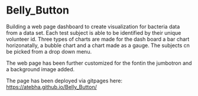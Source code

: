 # Belly_Button

Building a web page dashboard to create visualization for bacteria data from a data set. Each test subject is able to be identified by their unique volunteer id. Three types of charts are made for the dash board a bar chart horizonatally, a bubble chart and a chart made as a gauge. The subjects cn be picked from a drop down menu. 

The web page has been further customized for the fontin the jumbotron and a background image added. 

The page has been deployed via gitpages here: https://atebha.github.io/Belly_Button/

